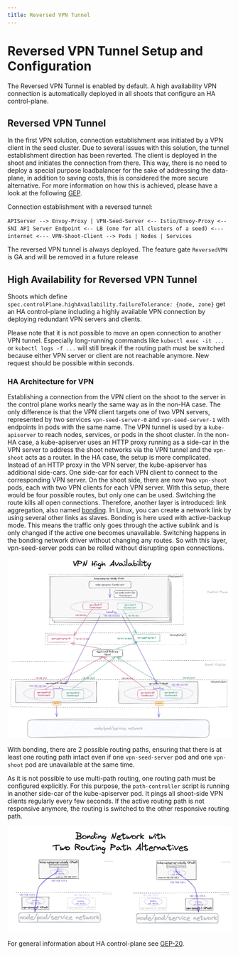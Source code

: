 ```yaml
---
title: Reversed VPN Tunnel
---
```


# Reversed VPN Tunnel Setup and Configuration 

The Reversed VPN Tunnel is enabled by default.
A high availability VPN connection is automatically deployed in all shoots that configure an HA control-plane.
## Reversed VPN Tunnel

In the first VPN solution, connection establishment was initiated by a VPN client in the seed cluster.
Due to several issues with this solution, the tunnel establishment direction has been reverted.
The client is deployed in the shoot and initiates the connection from there. This way, there is no need to deploy a special purpose
loadbalancer for the sake of addressing the data-plane, in addition to saving costs, this is considered the more secure alternative.
For more information on how this is achieved, please have a look at the following [GEP](../proposals/14-reversed-cluster-vpn.md).

Connection establishment with a reversed tunnel:

`APIServer --> Envoy-Proxy | VPN-Seed-Server <-- Istio/Envoy-Proxy <-- SNI API Server Endpoint <-- LB (one for all clusters of a seed) <--- internet <--- VPN-Shoot-Client --> Pods | Nodes | Services`

The reversed VPN tunnel is always deployed.
The feature gate `ReversedVPN` is GA and will be removed in a future release

## High Availability for Reversed VPN Tunnel

Shoots which define `spec.controlPlane.highAvailability.failureTolerance: {node, zone}` get an HA control-plane including a
highly available VPN connection by deploying redundant VPN servers and clients. 

Please note that it is not possible to move an open connection to another VPN tunnel. Especially long-running
commands like `kubectl exec -it ...` or `kubectl logs -f ...` will still break if the routing path must be switched 
because either VPN server or client are not reachable anymore. New request should be possible within seconds.

### HA Architecture for VPN

Establishing a connection from the VPN client on the shoot to the server in the control plane works nearly the same
way as in the non-HA case. The only difference is that the VPN client targets one of two VPN servers, represented by two services 
`vpn-seed-server-0` and `vpn-seed-server-1` with endpoints in pods with the same name.
The VPN tunnel is used by a `kube-apiserver` to reach nodes, services, or pods in the shoot cluster. 
In the non-HA case, a kube-apiserver uses an HTTP proxy running as a side-car in the VPN server to address
the shoot networks via the VPN tunnel and the `vpn-shoot` acts as a router.
In the HA case, the setup is more complicated. Instead of an HTTP proxy in the VPN server, the kube-apiserver has
additional side-cars. One side-car for each VPN client to connect to the corresponding VPN server.
On the shoot side, there are now two `vpn-shoot` pods, each with two VPN clients for each VPN server.
With this setup, there would be four possible routes, but only one can be used. Switching the route kills all
open connections. Therefore, another layer is introduced: link aggregation, also named [bonding](https://www.kernel.org/doc/Documentation/networking/bonding.txt).
In Linux, you can create a network link by using several other links as slaves. Bonding is here used with
active-backup mode. This means the traffic only goes through the active sublink and is only changed if the active one
becomes unavailable. Switching happens in the bonding network driver without changing any routes. So with this layer, 
vpn-seed-server pods can be rolled without disrupting open connections.

![VPN HA Architecture](images/vpn-ha-architecture.png)

With bonding, there are 2 possible routing paths, ensuring that there is at least one routing path intact even if
one `vpn-seed-server` pod and one `vpn-shoot` pod are unavailable at the same time.

As it is not possible to use multi-path routing, one routing path must be configured explicitly.
For this purpose, the `path-controller` script is running in another side-car of the kube-apiserver pod.
It pings all shoot-side VPN clients regularly every few seconds. If the active routing path is not responsive anymore,
the routing is switched to the other responsive routing path.

![Four possible routing paths](images/vpn-ha-routing-paths.png)

For general information about HA control-plane see [GEP-20](../proposals/20-ha-control-planes.md). 
